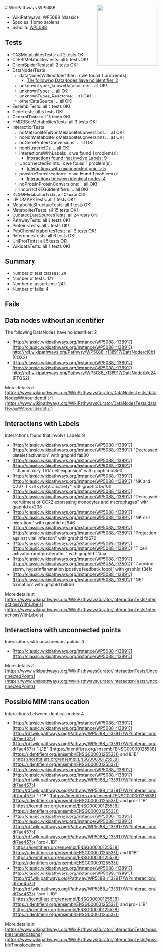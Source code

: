 <img style="float: right; width: 200px" src="https://upload.wikimedia.org/wikipedia/commons/thumb/8/83/Wplogo_with_text_500.png/640px-Wplogo_with_text_500.png" />
# WikiPathways WP5088

* WikiPathways: [WP5088](https://wikipathways.org/pathways/WP5088) ([classic](https://classic.wikipathways.org/instance/WP5088))
* Species: Homo sapiens
* Scholia: [WP5088](https://scholia.toolforge.org/wikipathways/WP5088)
## Tests
* CASMetabolitesTests: all 2 tests OK!
* ChEBIMetabolitesTests: all 5 tests OK!
* ChemSpiderTests: all 2 tests OK!
* DataNodesTests
    * dataNodesWithoutIdentifier: .x we found 1 problem(s):
        * [The following DataNodes have no identifier: 2](#d2d32fa1)
    * unknownTypes_knownDatasource: .. all OK!
    * unknownTypes: .. all OK!
    * unknownTypes_Reactome: .. all OK!
    * otherDataSource: .. all OK!
* EnsemblTests: all 4 tests OK!
* GeneTests: all 5 tests OK!
* GeneralTests: all 15 tests OK!
* HMDBSecMetabolitesTests: all 3 tests OK!
* InteractionTests
    * noMetaboliteToNonMetaboliteConversions: .. all OK!
    * noNonMetaboliteToMetaboliteConversions: .. all OK!
    * noGeneProteinConversions: .. all OK!
    * nonNumericIDs: .. all OK!
    * interactionsWithLabels: .x we found 1 problem(s):
        * [Interactions found that involve Labels: 9](#630d2680)
    * UnconnectedPoints: .x we found 1 problem(s):
        * [Interactions with unconnected points: 5](#35a61add)
    * possibleTranslocations: .x we found 1 problem(s):
        * [Interactions between identical nodes: 4](#1c118209)
    * noProteinProteinConversions: .. all OK!
    * incorrectKEGGIdentifiers: .. all OK!
* KEGGMetaboliteTests: all 2 tests OK!
* LIPIDMAPSTests: all 1 tests OK!
* MetaboliteStructureTests: all 1 tests OK!
* MetabolitesTests: all 15 tests OK!
* OudatedDataSourcesTests: all 24 tests OK!
* PathwayTests: all 8 tests OK!
* ProteinsTests: all 2 tests OK!
* PubChemMetabolitesTests: all 3 tests OK!
* ReferencesTests: all 6 tests OK!
* UniProtTests: all 5 tests OK!
* WikidataTests: all 4 tests OK!


## Summary

* Number of test classes: 20
* Number of tests: 121
* Number of assertions: 243
* Number of fails: 4

## Fails

<a name="d2d32fa1" />

## Data nodes without an identifier

The following DataNodes have no identifier: 2

* [http://classic.wikipathways.org/instance/WP5088_r138917](http://classic.wikipathways.org/instance/WP5088_r138917) http://rdf.wikipathways.org/Pathway/WP5088_r138917/DataNode/c10b1 (COX2)
* [http://classic.wikipathways.org/instance/WP5088_r138917](http://classic.wikipathways.org/instance/WP5088_r138917) http://rdf.wikipathways.org/Pathway/WP5088_r138917/DataNode/bfe24 (PTGS2)


More details at [https://www.wikipathways.org/WikiPathwaysCurator/DataNodesTests/dataNodesWithoutIdentifier](https://www.wikipathways.org/WikiPathwaysCurator/DataNodesTests/dataNodesWithoutIdentifier)

<a name="630d2680" />

## Interactions with Labels

Interactions found that involve Labels: 9

* [http://classic.wikipathways.org/instance/WP5088_r138917](http://classic.wikipathways.org/instance/WP5088_r138917) "Decreased platelet 
activation" with graphId fab80
* [http://classic.wikipathways.org/instance/WP5088_r138917](http://classic.wikipathways.org/instance/WP5088_r138917) "Inflammatory Th17 
cell expansion" with graphId bf8e0
* [http://classic.wikipathways.org/instance/WP5088_r138917](http://classic.wikipathways.org/instance/WP5088_r138917) "NK and CD8+ T cell 
cytolytic activity" with graphId bef69
* [http://classic.wikipathways.org/instance/WP5088_r138917](http://classic.wikipathways.org/instance/WP5088_r138917) "Decreased recruitment 
of CCR2 expressing 
monocytes and macrophages" with graphId a4238
* [http://classic.wikipathways.org/instance/WP5088_r138917](http://classic.wikipathways.org/instance/WP5088_r138917) "NK cell migration
" with graphId d2946
* [http://classic.wikipathways.org/instance/WP5088_r138917](http://classic.wikipathways.org/instance/WP5088_r138917) "Protection against 
viral infection" with graphId fd670
* [http://classic.wikipathways.org/instance/WP5088_r138917](http://classic.wikipathways.org/instance/WP5088_r138917) "T cell activation 
and proliferation" with graphId f7daa
* [http://classic.wikipathways.org/instance/WP5088_r138917](http://classic.wikipathways.org/instance/WP5088_r138917) "Cytokine storm, hyperinflammation 
(postive feedback loop)" with graphId f3d1c
* [http://classic.wikipathways.org/instance/WP5088_r138917](http://classic.wikipathways.org/instance/WP5088_r138917) "NET formation" with graphId bd9b6


More details at [https://www.wikipathways.org/WikiPathwaysCurator/InteractionTests/interactionsWithLabels](https://www.wikipathways.org/WikiPathwaysCurator/InteractionTests/interactionsWithLabels)

<a name="35a61add" />

## Interactions with unconnected points

Interactions with unconnected points: 5

* [http://classic.wikipathways.org/instance/WP5088_r138917](http://classic.wikipathways.org/instance/WP5088_r138917)


More details at [https://www.wikipathways.org/WikiPathwaysCurator/InteractionTests/UnconnectedPoints](https://www.wikipathways.org/WikiPathwaysCurator/InteractionTests/UnconnectedPoints)

<a name="1c118209" />

## Possible MIM translocation

Interactions between identical nodes: 4

* [http://classic.wikipathways.org/instance/WP5088_r138917](http://classic.wikipathways.org/instance/WP5088_r138917) [http://rdf.wikipathways.org/Pathway/WP5088_r138917/WP/Interaction/idf7ae457b](http://rdf.wikipathways.org/Pathway/WP5088_r138917/WP/Interaction/idf7ae457b) "IL1B" ([https://identifiers.org/ensembl/ENSG00000125538](https://identifiers.org/ensembl/ENSG00000125538)) and 
IL1B" ([https://identifiers.org/ensembl/ENSG00000125538](https://identifiers.org/ensembl/ENSG00000125538))
* [http://classic.wikipathways.org/instance/WP5088_r138917](http://classic.wikipathways.org/instance/WP5088_r138917) [http://rdf.wikipathways.org/Pathway/WP5088_r138917/WP/Interaction/idf7ae457b](http://rdf.wikipathways.org/Pathway/WP5088_r138917/WP/Interaction/idf7ae457b) "IL1B" ([https://identifiers.org/ensembl/ENSG00000125538](https://identifiers.org/ensembl/ENSG00000125538)) and 
pro-IL1B" ([https://identifiers.org/ensembl/ENSG00000125538](https://identifiers.org/ensembl/ENSG00000125538))
* [http://classic.wikipathways.org/instance/WP5088_r138917](http://classic.wikipathways.org/instance/WP5088_r138917) [http://rdf.wikipathways.org/Pathway/WP5088_r138917/WP/Interaction/idf7ae457b](http://rdf.wikipathways.org/Pathway/WP5088_r138917/WP/Interaction/idf7ae457b) "pro-IL1B" ([https://identifiers.org/ensembl/ENSG00000125538](https://identifiers.org/ensembl/ENSG00000125538)) and 
IL1B" ([https://identifiers.org/ensembl/ENSG00000125538](https://identifiers.org/ensembl/ENSG00000125538))
* [http://classic.wikipathways.org/instance/WP5088_r138917](http://classic.wikipathways.org/instance/WP5088_r138917) [http://rdf.wikipathways.org/Pathway/WP5088_r138917/WP/Interaction/idf7ae457b](http://rdf.wikipathways.org/Pathway/WP5088_r138917/WP/Interaction/idf7ae457b) "pro-IL1B" ([https://identifiers.org/ensembl/ENSG00000125538](https://identifiers.org/ensembl/ENSG00000125538)) and 
pro-IL1B" ([https://identifiers.org/ensembl/ENSG00000125538](https://identifiers.org/ensembl/ENSG00000125538))


More details at [https://www.wikipathways.org/WikiPathwaysCurator/InteractionTests/possibleTranslocations](https://www.wikipathways.org/WikiPathwaysCurator/InteractionTests/possibleTranslocations)

